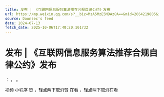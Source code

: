 ```yaml
---
title: 发布 | 《互联网信息服务算法推荐合规自律公约》发布
url: https://mp.weixin.qq.com/s?__biz=MzA5MzE5MDAzOA==&mid=2664219805&idx=7&sn=e703990f1fb6f09d757f119d4ecb6ecf
source: Doonsec's feed
date: 2024-07-13
fetch_date: 2025-10-06T17:40:20.101732
---
```


# 发布 | 《互联网信息服务算法推荐合规自律公约》发布

：
，
。

视频
小程序
赞
，轻点两下取消赞
在看
，轻点两下取消在看
